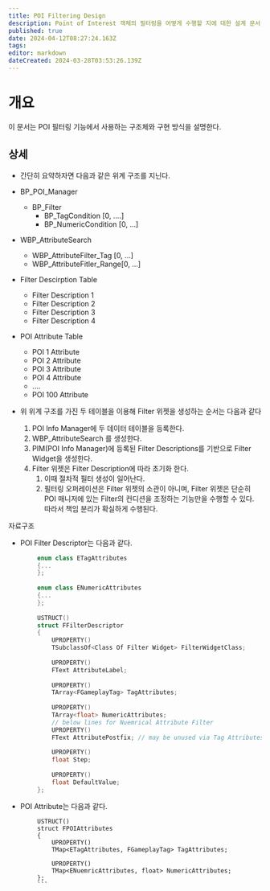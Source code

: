 ```yaml
---
title: POI Filtering Design
description: Point of Interest 객체의 필터링을 어떻게 수행할 지에 대한 설계 문서 
published: true
date: 2024-04-12T08:27:24.163Z
tags: 
editor: markdown
dateCreated: 2024-03-28T03:53:26.139Z
---
```


# 개요

이 문서는 POI 필터링 기능에서 사용하는 구조체와 구현 방식을 설명한다. 

## 상세

-   간단히 요약하자면 다음과 같은 위계 구조를 지닌다.

-   BP_POI_Manager
    -   BP_Filter 
        -   BP_TagCondition [0, ....]
        -   BP_NumericCondition [0, ...]
-   WBP_AttributeSearch 
    -   WBP_AttributeFilter_Tag [0, ...]
    -   WBP_AttributeFitler_Range[0, ...]

-   Filter Descirption Table 
    -   Filter Description 1
    -   Filter Description 2
    -   Filter Description 3
    -   Filter Description 4


-   POI Attribute Table 
    -   POI 1 Attribute
    -   POI 2 Attribute
    -   POI 3 Attribute
    -   POI 4 Attribute
    -   ....
    -   POI 100 Attribute

-   위 위계 구조를 가진 두 테이블을 이용해 Filter 위젯을 생성하는 순서는 다음과 같다
    1.  POI Info Manager에 두 데이터 테이블을 등록한다.
    2.  WBP_AttributeSearch 를 생성한다.
    3.  PIM(POI Info Manager)에 등록된 Filter Descriptions를 기반으로 Filter Widget을 생성한다.
    4.  Filter 위젯은 Filter Description에 따라 초기화 한다. 
        1.  이때 절차적 필터 생성이 일어난다.
        2.  필터링 오퍼레이션은 Filter 위젯의 소관이 아니며, Filter 위젯은 단순히 POI 매니저에 있는  Filter의 컨디션을 조정하는 기능만을 수행할 수 있다. 
따라서 책임 분리가 확실하게 수행된다.





자료구조

-   POI Filter Descriptor는 다음과 같다.
```cpp 
        enum class ETagAttributes
        {...
        };
        
        enum class ENumericAttributes
        {...    
        };
        
        USTRUCT()
        struct FFilterDescriptor
        {
            UPROPERTY()
            TSubclassOf<Class Of Filter Widget> FilterWidgetClass;
            
            UPROPERTY()
            FText AttributeLabel;
            
            UPROPERTY()
            TArray<FGameplayTag> TagAttributes;
            
            UPROPERTY()
        	TArray<float> NumericAttributes;
            // below lines for Nuemrical Attribute Filter
            UPROPERTY()
            FText AttributePostfix; // may be unused via Tag Attributes
            
            UPROPERTY()
            float Step;
            
            UPROPERTY()
            float DefaultValue;
        };
```
-   POI Attribute는 다음과 같다.
```
        USTRUCT()
        struct FPOIAttributes
        {
            UPROPERTY()
            TMap<ETagAttributes, FGameplayTag> TagAttributes;
            
            UPROPERTY()
            TMap<ENuemricAttributes, float> NumericAttributes;    
        };
        ```
